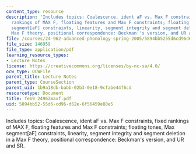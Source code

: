 ```yaml
---
content_type: resource
description: 'Includes topics: Coalescence, ident aF vs. Max F constraints, fixed
  rankings of MAX F, floating features and Max F constraints; floating tones, Max
  segment[aF] constraints, linearity, segment integrity and segment deletion in a
  Max F theory, positional correspondence: Beckman''s version, and UR and SR.'
file: /courses/24-962-advanced-phonology-spring-2005/5894bb5255d6cd96d62e6f56459e88e5_feb9_24962maxf.pdf
file_size: 146959
file_type: application/pdf
learning_resource_types:
- Lecture Notes
license: https://creativecommons.org/licenses/by-nc-sa/4.0/
ocw_type: OCWFile
parent_title: Lecture Notes
parent_type: CourseSection
parent_uid: 1b9a18db-babb-02b3-0e18-9cfabe44f6cd
resourcetype: Document
title: feb9_24962maxf.pdf
uid: 5894bb52-55d6-cd96-d62e-6f56459e88e5
---
```

Includes topics: Coalescence, ident aF vs. Max F constraints, fixed rankings of MAX F, floating features and Max F constraints; floating tones, Max segment[aF] constraints, linearity, segment integrity and segment deletion in a Max F theory, positional correspondence: Beckman's version, and UR and SR.